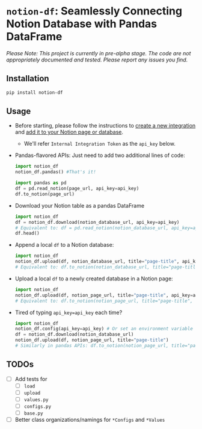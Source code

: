 # `notion-df`: Seamlessly Connecting Notion Database with Pandas DataFrame

*Please Note: This project is currently in pre-alpha stage. The code are not appropriately documented and tested. Please report any issues you find.*

## Installation

```bash
pip install notion-df
```

## Usage

- Before starting, please follow the instructions to [create a new integration](https://www.notion.com/my-integrations) and [add it to your Notion page or database](https://developers.notion.com/docs/getting-started#step-2-share-a-database-with-your-integration). 
    - We'll refer `Internal Integration Token` as the `api_key` below.

- Pandas-flavored APIs: Just need to add two additional lines of code:
    ```python
    import notion_df
    notion_df.pandas() #That's it!

    import pandas as pd
    df = pd.read_notion(page_url, api_key=api_key)
    df.to_notion(page_url)
    ```

- Download your Notion table as a pandas DataFrame
    ```python
    import notion_df
    df = notion_df.download(notion_database_url, api_key=api_key)
    # Equivalent to: df = pd.read_notion(notion_database_url, api_key=api_key)
    df.head()
    ```

- Append a local `df` to a Notion database:

    ```python
    import notion_df
    notion_df.upload(df, notion_database_url, title="page-title", api_key=api_key)
    # Equivalent to: df.to_notion(notion_database_url, title="page-title", api_key=api_key)
    ```

- Upload a local `df` to a newly created database in a Notion page:
    
    ```python
    import notion_df
    notion_df.upload(df, notion_page_url, title="page-title", api_key=api_key)
    # Equivalent to: df.to_notion(notion_page_url, title="page-title", api_key=api_key)
    ```

- Tired of typing `api_key=api_key` each time?

    ```python
    import notion_df
    notion_df.config(api_key=api_key) # Or set an environment variable `NOTION_API_KEY`
    df = notion_df.download(notion_database_url)
    notion_df.upload(df, notion_page_url, title="page-title")
    # Similarly in pandas APIs: df.to_notion(notion_page_url, title="page-title")
    ```

## TODOs

- [ ] Add tests for
    - [ ] `load` 
    - [ ] `upload` 
    - [ ] `values.py`
    - [ ] `configs.py`
    - [ ] `base.py`
- [ ] Better class organizations/namings for `*Configs` and `*Values`